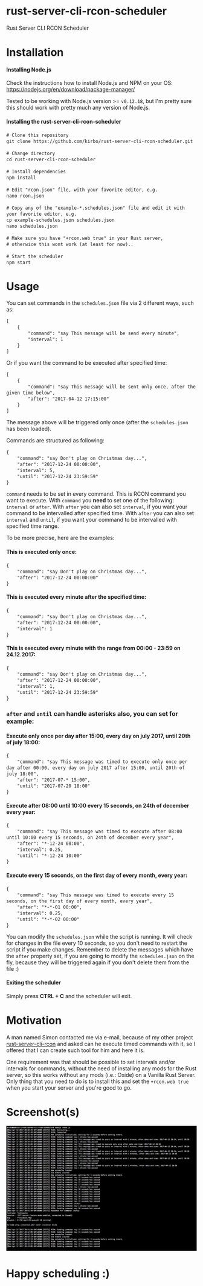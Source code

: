 # rust-server-cli-rcon-scheduler
Rust Server CLI RCON Scheduler

# Installation

#### Installing Node.js
Check the instructions how to install Node.js and NPM on your OS:
https://nodejs.org/en/download/package-manager/

Tested to be working with Node.js version >= `v0.12.18`, but I'm pretty sure this should work with pretty much any
version of Node.js.

#### Installing the rust-server-cli-rcon-scheduler

    # Clone this repository
    git clone https://github.com/kirbo/rust-server-cli-rcon-scheduler.git
    
    # Change directory
    cd rust-server-cli-rcon-scheduler
 
    # Install dependencies
    npm install
 
    # Edit "rcon.json" file, with your favorite editor, e.g.
    nano rcon.json
 
    # Copy any of the "example-*.schedules.json" file and edit it with your favorite editor, e.g.
    cp example-schedules.json schedules.json
    nano schedules.json
    
    # Make sure you have "+rcon.web true" in your Rust server,
    # otherwice this wont work (at least for now)..

    # Start the scheduler
    npm start

# Usage

You can set commands in the `schedules.json` file via 2 different ways, such as:

    [
        {
            "command": "say This message will be send every minute",
            "interval": 1
        }
    ]
    
Or if you want the command to be executed after specified time:

    [
        {
            "command": "say This message will be sent only once, after the given time below",
            "after": "2017-04-12 17:15:00"
        }
    ]

The message above will be triggered only once (after the `schedules.json` has been loaded).

Commands are structured as following:
    
    {
        "command": "say Don't play on Christmas day...",
        "after": "2017-12-24 00:00:00",
        "interval": 5,
        "until": "2017-12-24 23:59:59"
    }

`command` needs to be set in every command. This is RCON command you want to execute.
With `command` you **need** to set one of the following: `interval` or `after`.
With `after`  you can also set `interval`, if you want your command to be intervalled after specified time.
With `after`  you can also set `interval` and `until`, if you want your command to be intervalled with specified time range.

To be more precise, here are the examples:

#### This is executed only once:
    
    {
        "command": "say Don't play on Christmas day...",
        "after": "2017-12-24 00:00:00"
    }
    
#### This is executed every minute after the specified time:
    
    {
        "command": "say Don't play on Christmas day...",
        "after": "2017-12-24 00:00:00",
        "interval": 1
    }
    
#### This is executed every minute with the range from 00:00 - 23:59 on 24.12.2017:
    
    {
        "command": "say Don't play on Christmas day...",
        "after": "2017-12-24 00:00:00",
        "interval": 1,
        "until": "2017-12-24 23:59:59"
    }

### `after` and `until` can handle asterisks also, you can set for example: 

#### Execute only once per day after 15:00, every day on july 2017, until 20th of july 18:00:

    {
        "command": "say This message was timed to execute only once per day after 00:00, every day on july 2017 after 15:00, until 20th of july 18:00",
        "after": "2017-07-* 15:00",
        "until": "2017-07-20 18:00"
    }

#### Execute after 08:00 until 10:00 every 15 seconds, on 24th of december every year:

    {
        "command": "say This message was timed to execute after 08:00 until 10:00 every 15 seconds, on 24th of december every year",
        "after": "*-12-24 08:00",
        "interval": 0.25,
        "until": "*-12-24 10:00"
    }
    
#### Execute every 15 seconds, on the first day of every month, every year:

    {
        "command": "say This message was timed to execute every 15 seconds, on the first day of every month, every year",
        "after": "*-*-01 00:00",
        "interval": 0.25,
        "until": "*-*-02 00:00"
    }


You can modify the `schedules.json` while the script is running. It will check for changes in the file every 10 seconds, 
so you don't need to restart the script if you make changes. Remember to delete the messages which have the `after` 
property set, if you are going to modify the `schedules.json` on the fly, because they will be triggered again if you 
don't delete them from the file :)

#### Exiting the scheduler

Simply press **CTRL + C** and the scheduler will exit.

# Motivation
A man named Simon contacted me via e-mail, because of my other project [rust-server-cli-rcon](https://github.com/kirbo/rust-server-cli-rcon) 
and asked can he execute timed commands with it, so I offered that I can create such tool for him and here it is.

One requirement was that should be possible to set intervals and/or intervals for commands, without the need of installing
any mods for the Rust server, so this works without any mods (i.e.: Oxide) on a Vanilla Rust Server.
Only thing that you need to do is to install this and set the `+rcon.web true` when you start your server and you're 
good to go.


# Screenshot(s)

![screenshot](https://raw.githubusercontent.com/kirbo/rust-server-cli-rcon-scheduler/master/screenshots/screenshot.png)


# Happy scheduling :)